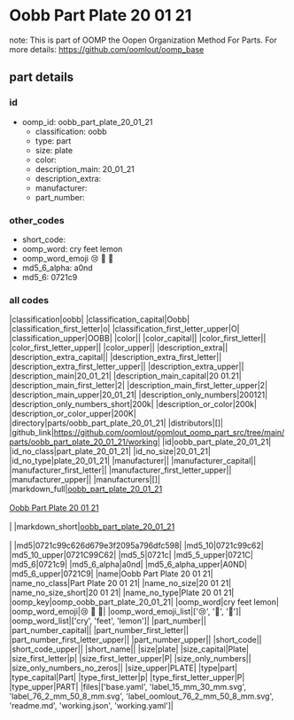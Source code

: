 # Oobb Part Plate 20 01 21  

note: This is part of OOMP the Oopen Organization Method For Parts. For more details: https://github.com/oomlout/oomp_base

##  part details





### id
* oomp_id: oobb_part_plate_20_01_21
  * classification: oobb
  * type: part
  * size: plate
  * color: 
  * description_main: 20_01_21
  * description_extra: 
  * manufacturer: 
  * part_number: 

### other_codes
* short_code: 
* oomp_word: cry feet lemon
* oomp_word_emoji :cry: :feet: :lemon:
* md5_6_alpha: a0nd
* md5_6: 0721c9

### all codes 
|classification|oobb|
|classification_capital|Oobb|
|classification_first_letter|o|
|classification_first_letter_upper|O|
|classification_upper|OOBB|
|color||
|color_capital||
|color_first_letter||
|color_first_letter_upper||
|color_upper||
|description_extra||
|description_extra_capital||
|description_extra_first_letter||
|description_extra_first_letter_upper||
|description_extra_upper||
|description_main|20_01_21|
|description_main_capital|20 01.21|
|description_main_first_letter|2|
|description_main_first_letter_upper|2|
|description_main_upper|20_01_21|
|description_only_numbers|200121|
|description_only_numbers_short|200k|
|description_or_color|200k|
|description_or_color_upper|200K|
|directory|parts/oobb_part_plate_20_01_21|
|distributors|[]|
|github_link|https://github.com/oomlout/oomlout_oomp_part_src/tree/main/parts/oobb_part_plate_20_01_21/working|
|id|oobb_part_plate_20_01_21|
|id_no_class|part_plate_20_01_21|
|id_no_size|20_01_21|
|id_no_type|plate_20_01_21|
|manufacturer||
|manufacturer_capital||
|manufacturer_first_letter||
|manufacturer_first_letter_upper||
|manufacturer_upper||
|manufacturers|[]|
|markdown_full|[oobb_part_plate_20_01_21](https://github.com/oomlout/oomlout_oomp_part_src/tree/main/parts/oobb_part_plate_20_01_21/working)<br>[](https://github.com/oomlout/oomlout_oomp_part_src/tree/main/parts/oobb_part_plate_20_01_21/working)<br>[Oobb Part Plate 20 01 21](https://github.com/oomlout/oomlout_oomp_part_src/tree/main/parts/oobb_part_plate_20_01_21/working)<br><br>|
|markdown_short|[oobb_part_plate_20_01_21](https://github.com/oomlout/oomlout_oomp_part_src/tree/main/parts/oobb_part_plate_20_01_21/working)<br><br>|
|md5|0721c99c626d679e3f2095a796dfc598|
|md5_10|0721c99c62|
|md5_10_upper|0721C99C62|
|md5_5|0721c|
|md5_5_upper|0721C|
|md5_6|0721c9|
|md5_6_alpha|a0nd|
|md5_6_alpha_upper|A0ND|
|md5_6_upper|0721C9|
|name|Oobb Part Plate 20 01 21|
|name_no_class|Part Plate 20 01 21|
|name_no_size|20 01 21|
|name_no_size_short|20 01 21|
|name_no_type|Plate 20 01 21|
|oomp_key|oomp_oobb_part_plate_20_01_21|
|oomp_word|cry feet lemon|
|oomp_word_emoji|:cry: :feet: :lemon:|
|oomp_word_emoji_list|[':cry:', ':feet:', ':lemon:']|
|oomp_word_list|['cry', 'feet', 'lemon']|
|part_number||
|part_number_capital||
|part_number_first_letter||
|part_number_first_letter_upper||
|part_number_upper||
|short_code||
|short_code_upper||
|short_name||
|size|plate|
|size_capital|Plate|
|size_first_letter|p|
|size_first_letter_upper|P|
|size_only_numbers||
|size_only_numbers_no_zeros||
|size_upper|PLATE|
|type|part|
|type_capital|Part|
|type_first_letter|p|
|type_first_letter_upper|P|
|type_upper|PART|
|files|['base.yaml', 'label_15_mm_30_mm.svg', 'label_76_2_mm_50_8_mm.svg', 'label_oomlout_76_2_mm_50_8_mm.svg', 'readme.md', 'working.json', 'working.yaml']|
